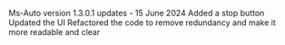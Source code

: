 Ms-Auto version 1.3.0.1 updates - 15 June 2024
Added a stop button
Updated the UI
Refactored the code to remove redundancy and make it more readable and clear
